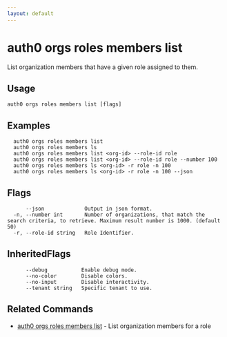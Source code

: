 ```yaml
---
layout: default
---
```

# auth0 orgs roles members list

List organization members that have a given role assigned to them.

## Usage
```
auth0 orgs roles members list [flags]
```

## Examples

```
  auth0 orgs roles members list
  auth0 orgs roles members ls
  auth0 orgs roles members list <org-id> --role-id role
  auth0 orgs roles members list <org-id> --role-id role --number 100
  auth0 orgs roles members ls <org-id> -r role -n 100
  auth0 orgs roles members ls <org-id> -r role -n 100 --json
```


## Flags

```
      --json             Output in json format.
  -n, --number int       Number of organizations, that match the search criteria, to retrieve. Maximum result number is 1000. (default 50)
  -r, --role-id string   Role Identifier.
```


## InheritedFlags

```
      --debug           Enable debug mode.
      --no-color        Disable colors.
      --no-input        Disable interactivity.
      --tenant string   Specific tenant to use.
```


## Related Commands

- [auth0 orgs roles members list](auth0_orgs_roles_members_list.md) - List organization members for a role


